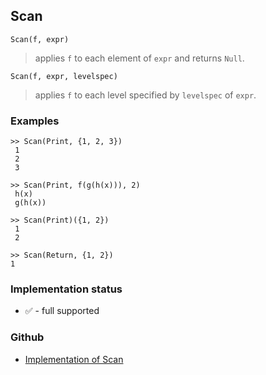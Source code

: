 ## Scan

```
Scan(f, expr)
```

> applies `f` to each element of `expr` and returns `Null`.

```
Scan(f, expr, levelspec)
```

> applies `f` to each level specified by `levelspec` of `expr`.

### Examples

```
>> Scan(Print, {1, 2, 3})
 1
 2
 3
 
>> Scan(Print, f(g(h(x))), 2)
 h(x)
 g(h(x))
 
>> Scan(Print)({1, 2})
 1
 2
 
>> Scan(Return, {1, 2})
1
```






### Implementation status

* &#x2705; - full supported

### Github

* [Implementation of Scan](https://github.com/axkr/symja_android_library/blob/master/symja_android_library/matheclipse-core/src/main/java/org/matheclipse/core/builtin/StructureFunctions.java#L1800) 
